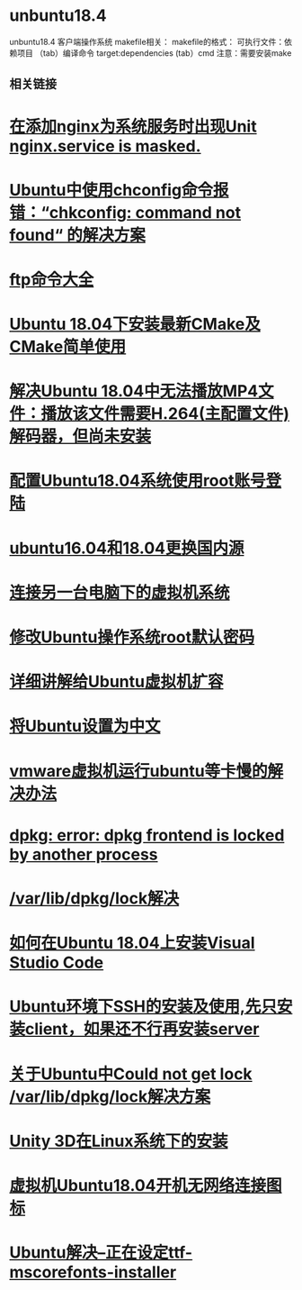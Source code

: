 # unbuntu18.4
unbuntu18.4 客户端操作系统
makefile相关：
makefile的格式：
可执行文件：依赖项目
（tab）编译命令
target:dependencies
  (tab）cmd
  注意：需要安装make

## 相关链接
# <a href="https://blog.csdn.net/hl449006540/article/details/80323386">在添加nginx为系统服务时出现Unit nginx.service is masked.</a>
# <a href="https://blog.csdn.net/willingtolove/article/details/107496063">Ubuntu中使用chconfig命令报错：“chkconfig: command not found“ 的解决方案</a>
# <a href="http://imhuchao.com/323.html">ftp命令大全</a>
# <a href="https://blog.csdn.net/weixin_43274923/article/details/84866234">Ubuntu 18.04下安装最新CMake及CMake简单使用</a>
# <a href="http://www.srcmini.com/61155.html">解决Ubuntu 18.04中无法播放MP4文件：播放该文件需要H.264(主配置文件)解码器，但尚未安装</a>
# <a href="https://www.codeleading.com/article/46832357167/">配置Ubuntu18.04系统使用root账号登陆</a>
# <a href="https://blog.csdn.net/u012308586/article/details/102953882">ubuntu16.04和18.04更换国内源</a>
# <a href="https://blog.csdn.net/JENREY/article/details/101363775">连接另一台电脑下的虚拟机系统</a>
# <a href="https://cloud.tencent.com/developer/article/1434564">修改Ubuntu操作系统root默认密码</a>
# <a href="https://blog.csdn.net/kudou1994/article/details/80913059">详细讲解给Ubuntu虚拟机扩容</a>
# <a href="https://blog.csdn.net/fx_yzjy101/article/details/80238014">将Ubuntu设置为中文</a>
# <a href="https://blog.csdn.net/jiangshuanshuan/article/details/95718528?utm_medium=distribute.pc_relevant_bbs_down.none-task-blog-baidujs-1.nonecase&depth_1-utm_source=distribute.pc_relevant_bbs_down.none-task-blog-baidujs-1.nonecase">vmware虚拟机运行ubuntu等卡慢的解决办法</a>
# <a href="https://blog.csdn.net/weixin_43946583/article/details/89382293">dpkg: error: dpkg frontend is locked by another process</a>
# <a href="https://www.jianshu.com/p/6e4f16cf6398">/var/lib/dpkg/lock解决</a>
# <a href="https://www.myfreax.com/how-to-install-visual-studio-code-on-ubuntu-18-04/">如何在Ubuntu 18.04上安装Visual Studio Code</a> 
# <a href="https://blog.csdn.net/netwalk/article/details/12952051">Ubuntu环境下SSH的安装及使用,先只安装client，如果还不行再安装server</a>
# <a href="https://blog.csdn.net/u011596455/article/details/60322568">关于Ubuntu中Could not get lock /var/lib/dpkg/lock解决方案</a>
# <a href="https://blog.csdn.net/weixin_43248785/article/details/103769577">Unity 3D在Linux系统下的安装</a>
# <a href="https://blog.csdn.net/chander1/article/details/111224508">虚拟机Ubuntu18.04开机无网络连接图标</a>
# <a href="https://blog.csdn.net/weixin_44273564/article/details/103579291">Ubuntu解决–正在设定ttf-mscorefonts-installer</a>
